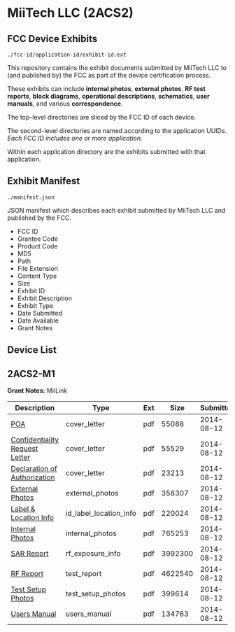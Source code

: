 # MiiTech LLC (2ACS2)
## FCC Device Exhibits

```
./fcc-id/application-id/exhibit-id.ext
```

This repository contains the exhibit documents submitted by MiiTech LLC to (and published by) the FCC as part of the device certification process.

These exhibits can include **internal photos**, **external photos**, **RF test reports**, **block diagrams**, **operational descriptions**, **schematics**, **user manuals**, and various **correspondence**.

The top-level directories are sliced by the FCC ID of each device.

The second-level directories are named according to the application UUIDs. *Each FCC ID includes one or more application.*

Within each application directory are the exhibits submitted with that application. 

## Exhibit Manifest

```
./manifest.json
```

JSON manifest which describes each exhibit submitted by MiiTech LLC and published by the FCC.

- FCC ID
- Grantee Code
- Product Code
- MD5
- Path
- File Extension
- Content Type
- Size
- Exhibit ID
- Exhibit Description
- Exhibit Type
- Date Submitted
- Date Available
- Grant Notes

## Device List
## 2ACS2-M1
**Grant Notes:** MiiLink

| Description | Type | Ext | Size | Submitted | Available |
| ----------- | ---- | --- | ---- | --------- | --------- |
| [POA](2ACS2-M1/5be29d4a44b6c7dad5d2491c33861b05/2354207.pdf) | cover_letter | pdf | 55088 | 2014-08-12 | 2014-08-12 |
| [Confidentiality Request Letter](2ACS2-M1/5be29d4a44b6c7dad5d2491c33861b05/2354208.pdf) | cover_letter | pdf | 55529 | 2014-08-12 | 2014-08-12 |
| [Declaration of Authorization](2ACS2-M1/5be29d4a44b6c7dad5d2491c33861b05/2354209.pdf) | cover_letter | pdf | 23213 | 2014-08-12 | 2014-08-12 |
| [External Photos](2ACS2-M1/5be29d4a44b6c7dad5d2491c33861b05/2354215.pdf) | external_photos | pdf | 358307 | 2014-08-12 | 2014-08-12 |
| [Label & Location Info](2ACS2-M1/5be29d4a44b6c7dad5d2491c33861b05/2354218.pdf) | id_label_location_info | pdf | 220024 | 2014-08-12 | 2014-08-12 |
| [Internal Photos](2ACS2-M1/5be29d4a44b6c7dad5d2491c33861b05/2354216.pdf) | internal_photos | pdf | 765253 | 2014-08-12 | 2014-08-12 |
| [SAR Report](2ACS2-M1/5be29d4a44b6c7dad5d2491c33861b05/2354233.pdf) | rf_exposure_info | pdf | 3992300 | 2014-08-12 | 2014-08-12 |
| [RF Report](2ACS2-M1/5be29d4a44b6c7dad5d2491c33861b05/2354231.pdf) | test_report | pdf | 4622540 | 2014-08-12 | 2014-08-12 |
| [Test Setup Photos](2ACS2-M1/5be29d4a44b6c7dad5d2491c33861b05/2354232.pdf) | test_setup_photos | pdf | 399614 | 2014-08-12 | 2014-08-12 |
| [Users Manual](2ACS2-M1/5be29d4a44b6c7dad5d2491c33861b05/2354217.pdf) | users_manual | pdf | 134763 | 2014-08-12 | 2014-08-12 |
